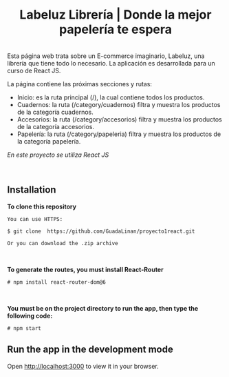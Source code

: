 <h1 align="center">Labeluz Librería | Donde la mejor papelería te espera</h1>

<br>
Esta página web trata sobre un E-commerce imaginario, Labeluz, una librería que tiene todo lo necesario. La aplicación es desarrollada para un curso de React JS.

La página contiene las próximas secciones y rutas:

<ul>
<li>Inicio: es la ruta principal (/), la cual contiene todos los productos.</li>
<li>Cuadernos: la ruta (/category/cuadernos) filtra y muestra los productos de la categoría cuadernos.</li>
<li>Accesorios: la ruta (/category/accesorios) filtra y muestra los productos de la categoría accesorios.</li>
<li>Papelería: la ruta (/category/papeleria) filtra y muestra los productos de la categoría papelería.</li>
</ul>

*En este proyecto se utiliza React JS*

<br>

## Installation 

**To clone this repository**

```shell
You can use HTTPS:

$ git clone  https://github.com/GuadaLinan/proyecto1react.git

Or you can download the .zip archive
```
<br>

**To generate the routes, you must install React-Router**

```shell
# npm install react-router-dom@6

```
<br>

**You must be on the project directory to run the app, then type the following code:**
```shell
# npm start
```
## Run the app in the development mode

Open [http://localhost:3000](http://localhost:3000) to view it in your browser.